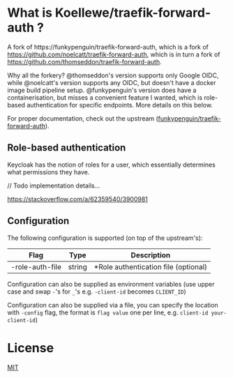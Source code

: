 # What is Koellewe/traefik-forward-auth ?

A fork of https://funkypenguin/traefik-forward-auth, which is a fork of https://github.com/noelcatt/traefik-forward-auth, which is in turn a fork of https://github.com/thomseddon/traefik-forward-auth.

Why all the forkery? @thomseddon's version supports only Google OIDC, while @noelcatt's version supports any OIDC, but doesn't have a docker image build pipeline setup. @funkypenguin's version does have a containerisation, but misses a convenient feature I wanted, which is role-based authentication for specific endpoints. More details on this below.

For proper documentation, check out the upstream ([funkypenguin/traefik-forward-auth](https://funkypenguin/traefik-forward-auth)).

## Role-based authentication

Keycloak has the notion of roles for a user, which essentially determines what permissions they have. 

// Todo implementation details...

https://stackoverflow.com/a/62359540/3900981



## Configuration

The following configuration is supported (on top of the upstream's):


|Flag                   |Type  |Description|
|-----------------------|------|-----------|
|-role-auth-file|string|*Role authentication file (optional)|

Configuration can also be supplied as environment variables (use upper case and swap `-`'s for `_`'s e.g. `-client-id` becomes `CLIENT_ID`)

Configuration can also be supplied via a file, you can specify the location with `-config` flag, the format is `flag value` one per line, e.g. `client-id your-client-id`)

# License

[MIT](https://github.com/thomseddon/traefik-forward-auth/blob/master/LICENSE.md)
